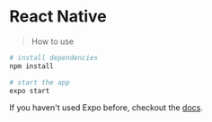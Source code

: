 # React Native

> How to use

```bash
# install dependencies
npm install

# start the app
expo start

```

If you haven't used Expo before, checkout the [docs](https://docs.expo.io/versions/v32.0.0/introduction/installation/).
